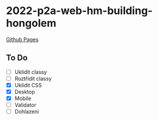 ﻿# 2022-p2a-web-hm-building-hongolem
 [Github Pages](https://pslib-cz.github.io/2022-p2a-web-hm-building-hongolem/)

## To Do

* [ ] Uklidit classy
* [ ] Roztřídit classy
* [x] Uklidit CSS
* [x] Desktop
* [x] Mobile
* [ ] Validator
* [ ] Dohlazení
